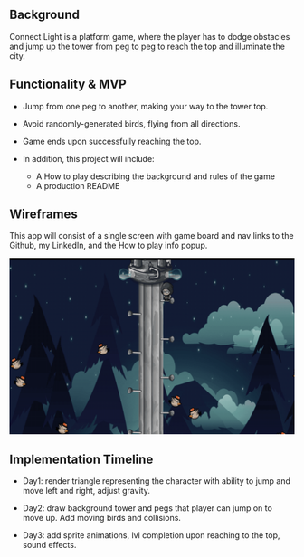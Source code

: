 ## Background

Connect Light is a platform game, where the player has to dodge obstacles and jump up the tower from peg to peg to reach the top and illuminate the city. 

## Functionality & MVP
* Jump from one peg to another, making your way to the tower top.
* Avoid randomly-generated birds, flying from all directions.
* Game ends upon successfully reaching the top.

* In addition, this project will include: 
  * A How to play describing the background and rules of the game
  * A production README
  
 ## Wireframes
 
This app will consist of a single screen with game board and nav links to the Github, my LinkedIn, and the How to play info popup.

![](/src/images/light_on_show.gif)

## Implementation Timeline 

* Day1: render triangle representing the character with ability to jump and move left and right, adjust gravity.

* Day2: draw background tower and pegs that player can jump on to move up. Add moving birds and collisions.

* Day3: add sprite animations, lvl completion upon reaching to the top, sound effects.
